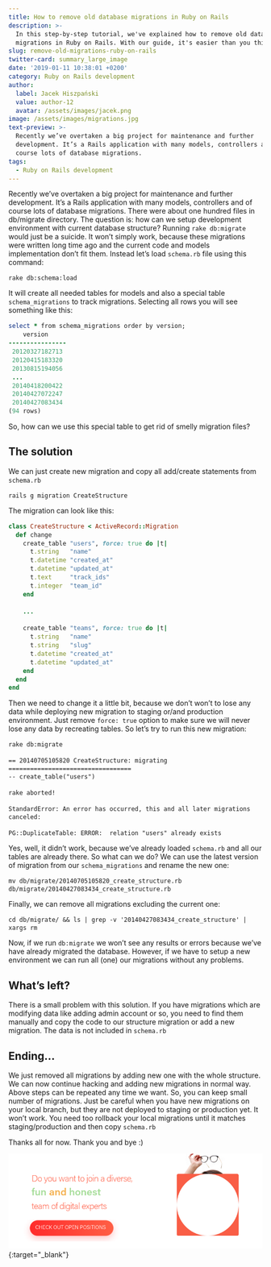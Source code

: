 ```yaml
---
title: How to remove old database migrations in Ruby on Rails
description: >-
  In this step-by-step tutorial, we've explained how to remove old database
  migrations in Ruby on Rails. With our guide, it's easier than you think!
slug: remove-old-migrations-ruby-on-rails
twitter-card: summary_large_image
date: '2019-01-11 10:38:01 +0200'
category: Ruby on Rails development
author:
  label: Jacek Hiszpański
  value: author-12
  avatar: /assets/images/jacek.png
image: /assets/images/migrations.jpg
text-preview: >-
  Recently we’ve overtaken a big project for maintenance and further
  development. It’s a Rails application with many models, controllers and of
  course lots of database migrations.
tags:
  - Ruby on Rails development
---
```


Recently we’ve overtaken a big project for maintenance and further development. It’s a Rails application with many models, controllers and of course lots of database migrations. There were about one hundred files in db/migrate directory. The question is: how can we setup development environment with current database structure? Running `rake db:migrate` would just be a suicide. It won’t simply work, because these migrations were written long time ago and the current code and models implementation don’t fit them. Instead let’s load `schema.rb` file using this command:
```console
rake db:schema:load
```
It will create all needed tables for models and also a special table `schema_migrations` to track migrations. Selecting all rows you will see something like this:
```ruby
select * from schema_migrations order by version;
    version
----------------
 20120327182713
 20120415183320
 20130815194056
 ...
 20140418200422
 20140427072247
 20140427083434
(94 rows)
```
So, how can we use this special table to get rid of smelly migration files?

The solution
------------

We can just create new migration and copy all add/create statements from `schema.rb`

```console
rails g migration CreateStructure
```

The migration can look like this:
```ruby
class CreateStructure < ActiveRecord::Migration
  def change
    create_table "users", force: true do |t|
      t.string   "name"
      t.datetime "created_at"
      t.datetime "updated_at"
      t.text     "track_ids"
      t.integer  "team_id"
    end

    ...

    create_table "teams", force: true do |t|
      t.string   "name"
      t.string   "slug"
      t.datetime "created_at"
      t.datetime "updated_at"
    end
  end
end
```
Then we need to change it a little bit, because we don’t won’t to lose any data while deploying new migration to staging or/and production environment. Just remove `force: true` option to make sure we will never lose any data by recreating tables. So let’s try to run this new migration:

```console
rake db:migrate

== 20140705105820 CreateStructure: migrating ==================================
-- create_table("users")

rake aborted!

StandardError: An error has occurred, this and all later migrations canceled:

PG::DuplicateTable: ERROR:  relation "users" already exists
```

Yes, well, it didn’t work, because we’ve already loaded `schema.rb` and all our tables are already there. So what can we do? We can use the latest version of migration from our `schema_migrations` and rename the new one:

```console
mv db/migrate/20140705105820_create_structure.rb db/migrate/20140427083434_create_structure.rb
```
Finally, we can remove all migrations excluding the current one:

```console
cd db/migrate/ && ls | grep -v '20140427083434_create_structure' | xargs rm
```

Now, if we run `db:migrate` we won’t see any results or errors because we’ve have already migrated the database. However, if we have to setup a new environment we can run all (one) our migrations without any problems.

What’s left?
------------

There is a small problem with this solution. If you have migrations which are modifying data like adding admin account or so, you need to find them manually and copy the code to our structure migration or add a new migration. The data is not included in `schema.rb`

Ending…
-------

We just removed all migrations by adding new one with the whole structure. We can now continue hacking and adding new migrations in normal way. Above steps can be repeated any time we want. So, you can keep small number of migrations. Just be careful when you have new migrations on your local branch, but they are not deployed to staging or production yet. It won’t work. You need too rollback your local migrations until it matches staging/production and then copy `schema.rb`

Thanks all for now. Thank you and bye :)

[![Check out open possitions](/assets/images/join-the-team.png)](https://naturaily.com/careers){:target="_blank"}
